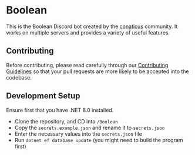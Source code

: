 # Boolean
This is the Boolean Discord bot created by the [conaticus](https://discord.gg/nhdq8Hp33B) community. It works on multiple servers and provides a variety of useful features.

## Contributing
Before contributing, please read carefully through our [Contributing Guidelines](https://github.com/conaticusgrp/boolean-revamp/blob/develop/CONTRIBUTING.md) so that your pull requests are more likely to be accepted into the codebase.

## Development Setup
Ensure first that you have .NET 8.0 installed.

- Clone the repository, and CD into `/Boolean`
- Copy the `secrets.example.json` and rename it to `secrets.json`
- Enter the necessary values into the `secrets.json` file
- Run `dotnet ef database update` (you might need to build the program first)